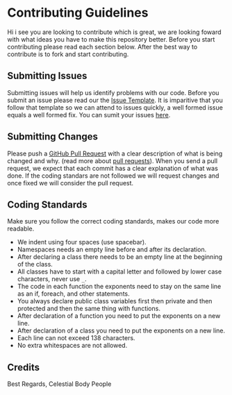 # Contributing Guidelines
Hi i see you are looking to contribute which is great, we are looking foward with what ideas you have to make this repository better. Before you start contributing please read each section below. After the best way to contribute is to fork and start contributing.

## Submitting Issues

Submitting issues will help us identify problems with our code. Before you submit an issue please read our the [Issue Template](https://github.com/Celestial-Body/Betelgeuse/blob/master/ISSUE_TEMPLATE.md). It is imparitive that you follow that template so we can attend to issues quickly, a well formed issue equals a well formed fix. You can sumit your issues [here](https://github.com/Celestial-Body/Betelgeuse/issues).

## Submitting Changes

Please push a [GitHub Pull Request](https://github.com/Celestial-Body/Betelgeuse/pulls) with a clear description of what is being changed and why. (read more about [pull requests](http://help.github.com/pull-requests/)). When you send a pull request, we expect that each commit has a clear explanation of what was done. If the coding standars are not followed we will request changes and once fixed we will consider the pull request.

## Coding Standards

Make sure you follow the correct coding standards, makes our code more readable.

  - We indent using four spaces (use spacebar).
  - Namespaces needs an empty line before and after its declaration.
  - After declaring a class there needs to be an empty line at the beginning of the class.
  - All classes have to start with a capital letter and followed by lower case characters, never use `_`.
  - The code in each function the exponents need to stay on the same line as an if, foreach, and other statements.
  - You always declare public class variables first then private and then protected and then the same thing with functions.
  - After declaration of a function you need to put the exponents on a new line.  
  - After declaration of a class you need to put the exponents on a new line.
  - Each line can not exceed 138 characters.
  - No extra whitespaces are not allowed.

## Credits

Best Regards,
Celestial Body People
